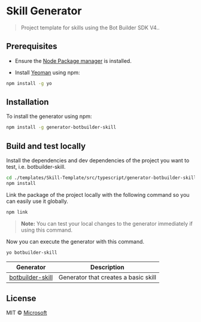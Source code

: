 # Skill Generator
> Project template for skills using the Bot Builder SDK V4..

## Prerequisites

- Ensure the [Node Package manager](https://nodejs.org/en/) is installed.

- Install [Yeoman](http://yeoman.io) using npm:

```bash
npm install -g yo
```

## Installation

To install the generator using npm:

```bash
npm install -g generator-botbuilder-skill
```

## Build and test locally

Install the dependencies and dev dependencies of the project you want to test, i.e. botbuilder-skill.
```bash
cd ./templates/Skill-Template/src/typescript/generator-botbuilder-skill/
npm install
```

Link the package of the project locally with the following command so you can easily use it globally.
```bash
npm link
```
> **Note:** You can test your local changes to the generator immediately if using this command.

Now you can execute the generator with this command.
```bash
yo botbuilder-skill
```

| Generator                                           | Description                                     |
|-----------------------------------------------------|-------------------------------------------------|
| [botbuilder-skill](generators/app/README.md)        | Generator that creates a basic skill            |

## License

MIT © [Microsoft](http://dev.botframework.com)
